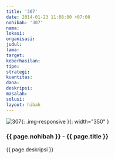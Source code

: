 ```yaml
---
title: '307'
date: 2014-01-23 11:08:00 +07:00
nohibah: '307'
nama:
lokasi:
organisasi:
judul:
lama:
target:
keberhasilan:
tipe:
strategi:
kuantitas:
dana:
deskripsi:
masalah:
solusi:
layout: hibah
---
```


![307](/static/img/hibahcms/307.png){: .img-responsive }{: width="350" }

### {{ page.nohibah }} - {{ page.title }}

{{ page.deskripsi }}
